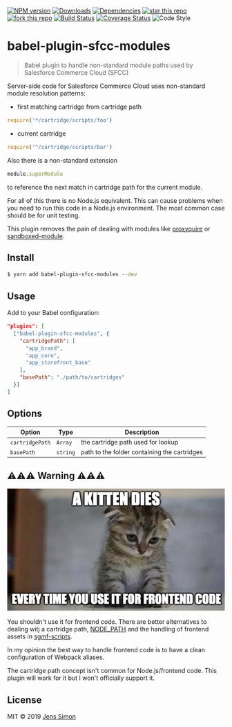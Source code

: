 [![NPM version][npm-image]][npm-url] [![Downloads][npm-downloads-image]][npm-url] [![Dependencies][deps-image]][deps-url] [![star this repo][gh-stars-image]][gh-url] [![fork this repo][gh-forks-image]][gh-url] [![Build Status][travis-image]][travis-url] [![Coverage Status][coveralls-image]][coveralls-url] ![Code Style][codestyle-image]

# babel-plugin-sfcc-modules

> Babel plugin to handle non-standard module paths used by Salesforce Commerce Cloud (SFCC)

Server-side code for Salesforce Commerce Cloud uses non-standard module resolution patterns:

- first matching cartridge from cartridge path
```javascript
require('*/cartridge/scripts/foo')
```

- current cartridge
```javascript
require('^/cartridge/scripts/bar')
```

Also there is a non-standard extension
```javascript
module.superModule
```

to reference the next match in cartridge path for the current module.

For all of this there is no Node.js equivalent. This can cause problems when you need to run this code in a Node.js environment. The most common case should be for unit testing.

This plugin removes the pain of dealing with modules like [proxyquire](https://www.npmjs.com/package/proxyquire) or [sandboxed-module](https://www.npmjs.com/package/sandboxed-module).

## Install

```sh
$ yarn add babel-plugin-sfcc-modules --dev
```

## Usage

Add to your Babel configuration:

```json
"plugins": [
  ["babel-plugin-sfcc-modules", {
    "cartridgePath": [
      "app_brand",
      "app_core",
      "app_storefront_base"
    ],
    "basePath": "./path/to/cartridges"
  }]
]
```

## Options

Option          | Type     | Description
----------------|----------|-------------
`cartridgePath` | `Array`  | the cartridge path used for lookup
`basePath`      | `string` | path to the folder containing the cartridges

## ️️⚠️️️️⚠️⚠️ Warning ⚠️⚠️⚠️

![kitten.png](https://github.com/jenssimon/babel-plugin-sfcc-modules/raw/master/kitten.png)

You shouldn't use it for frontend code. There are better alternatives to dealing witj a cartridge path, [NODE_PATH](https://nodejs.org/api/modules.html#modules_loading_from_the_global_folders) and the handling of frontend assets in [sgmf-scripts](https://www.npmjs.com/package/sgmf-scripts).

In my opinion the best way to handle frontend code is to have a clean configuration of Webpack aliases.

The cartridge path concept isn't common for Node.js/frontend code. This plugin will work for it but I won't officially support it.

## License

MIT © 2019 [Jens Simon](https://github.com/jenssimon)

[npm-url]: https://www.npmjs.com/package/babel-plugin-sfcc-modules
[npm-image]: https://badgen.net/npm/v/babel-plugin-sfcc-modules
[npm-downloads-image]: https://badgen.net/npm/dt/babel-plugin-sfcc-modules

[deps-url]: https://david-dm.org/jenssimon/babel-plugin-sfcc-modules
[deps-image]: https://badgen.net/david/dep/jenssimon/babel-plugin-sfcc-modules

[gh-url]: https://github.com/jenssimon/babel-plugin-sfcc-modules
[gh-stars-image]: https://badgen.net/github/stars/jenssimon/babel-plugin-sfcc-modules
[gh-forks-image]: https://badgen.net/github/forks/jenssimon/babel-plugin-sfcc-modules

[travis-url]: https://travis-ci.com/jenssimon/babel-plugin-sfcc-modules
[travis-image]: https://travis-ci.com/jenssimon/babel-plugin-sfcc-modules.svg?branch=master

[coveralls-url]: https://coveralls.io/github/jenssimon/babel-plugin-sfcc-modules?branch=master
[coveralls-image]: https://coveralls.io/repos/github/jenssimon/babel-plugin-sfcc-modules/badge.svg?branch=master

[codestyle-image]: https://badgen.net/badge/code%20style/airbnb/f2a
